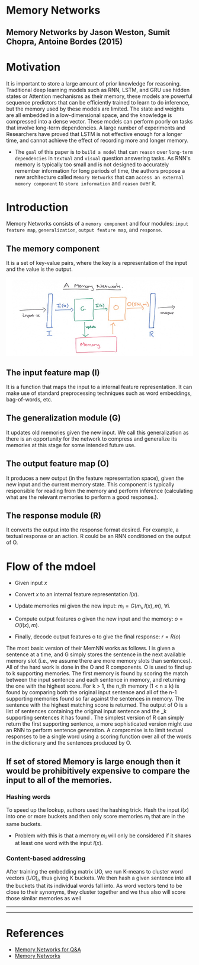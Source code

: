 # Memory Networks

## Memory Networks by Jason Weston, Sumit Chopra, Antoine Bordes (2015)

# Motivation

It is important to store a large amount of prior knowledge for reasoning. Traditional deep learning models such as RNN, LSTM, and GRU use hidden states or Attention mechanisms as their memory, these models are powerful sequence predictors that can be efficiently trained to learn to do inference, but the memory used by these models are limited. The state and weights are all embedded in a low-dimensional space, and the knowledge is compressed into a dense vector. These models can perform poorly on tasks that involve long-term dependencies. A large number of experiments and Researchers have proved that LSTM is not effective enough for a longer time, and cannot achieve the effect of recording more and longer memory.

- The `goal` of this paper is to `build a model` that can `reason` over `long-term dependencies` in `textual` and `visual` question answering tasks. As RNN's memory is typically too small and is not designed to accurately remember information for long periods of time, the authors propose a new architecture called `Memory Networks` that can `access an external memory component` to `store information` and `reason` over it.



# Introduction

Memory Networks consists of a `memory component` and four modules: `input feature map`, `generalization`, `output feature map`, and `response`. 

## The memory component

It is a set of key-value pairs, where the key is a representation of the input and the value is the output. 


![Memory Component](./images/0401.jpeg)

## The input feature map (I)

It is a function that maps the input to a internal feature representation. It can make use of standard preprocessing techniques such as word embeddings, bag-of-words, etc.

## The generalization module (G)

It updates old memories given the new input. We call this generalization as there is an opportunity for the network to compress and generalize its memories at this stage for some intended future use.

## The output feature map (O)

It produces a new output (in the feature representation space), given the new input and the current memory state. This component is typically responsible for reading from the memory and perform inference (calculating what are the relevant memories to perform a good response.).

## The response module (R)

It converts the output into the response format desired. For example, a textual response or an action. R could be an RNN conditioned on the output of O.

# Flow of the mdoel

- Given input $x$

- Convert $x$ to an internal feature representation $I(x)$.

- Update memories mi given the new input: $m_i = G(m_i
, I(x), m)$, ∀i.

- Compute output features $o$ given the new input and the memory: $o = O(I(x), m)$.

- Finally, decode output features o to give the final response: $r = R(o)$

The most basic version of their MemNN works as follows. I is given a sentence at a time, and G simply stores the sentence in the next available memory slot (i.e., we assume there are more memory slots than sentences). All of the hard work is done in the O and R components. O is used to find up to k supporting memories. The first memory is found by scoring the match between the input sentence and each sentence in memory, and returning the one with the highest score. For k > 1, the n_th memory (1 < n ≤ k) is found by comparing both the original input sentence and all of the n-1 supporting memories found so far against the sentences in memory. The sentence with the highest matching score is returned. The output of O is a list of sentences containing the original input sentence and the _k supporting sentences it has found . The simplest version of R can simply return the first supporting sentence, a more sophisticated version might use an RNN to perform sentence generation. A compromise is to limit textual responses to be a single word using a scoring function over all of the words in the dictionary and the sentences produced by O.

## If set of stored Memory is large enough then it would be prohibitively expensive to compare the input to all of the memories.

### Hashing words

To speed up the lookup, authors used the hashing trick. Hash the input $I(x)$ into one or more buckets and then only score memories $m_i$ that are in the same buckets. 

- Problem with this is that a memory $m_i$ will only be considered if it shares at least one word with the input $I(x)$.

### Content-based addressing

After training the embedding matrix UO, we run K-means to cluster word vectors $(UO)_i$, thus giving K buckets. We then hash a given sentence into all the buckets that its individual words fall into. As word vectors tend to be close to their synonyms, they cluster together and we thus also will score those similar memories as well

---
---

# References

- [Memory Networks for Q&A](https://www.analyticsvidhya.com/blog/2021/06/memory-networks-for-qaquestion-and-answer-applications/)
- [Memory Networks](https://blog.acolyer.org/2016/03/10/memory-networks/)